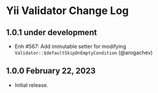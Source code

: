 # Yii Validator Change Log

## 1.0.1 under development

- Enh #567: Add immutable setter for modifying `Validator::$defaultSkipOnEmptyCondition` (@arogachev)

## 1.0.0 February 22, 2023

- Initial release.
